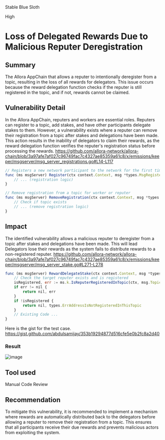 Stable Blue Sloth

High

# Loss of Delegated Rewards Due to Malicious Reputer Deregistration

## Summary
The Allora AppChain that allows a  reputer to intentionally deregister from a topic, resulting in the loss of all rewards for delegators. This issue occurs because the reward delegation function checks if the reputer is still registered in the topic, and if not, rewards cannot be claimed. 

## Vulnerability Detail
In the Allora AppChain, reputers and workers are essential roles. Reputers can register to a topic, add stakes, and have other participants delegate stakes to them. However, a vulnerability exists where a reputer can remove their registration from a topic after stakes and delegations have been made. This action results in the inability of delegators to claim their rewards, as the reward delegation function verifies the reputer's registration status before processing the rewards.
https://github.com/allora-network/allora-chain/blob/3a97afe7af027c96749fac7c4327ae85359a61c8/x/emissions/keeper/msgserver/msg_server_registrations.go#L14-L117
```js
// Registers a new network participant to the network for the first time for worker or reputer
func (ms msgServer) Register(ctx context.Context, msg *types.MsgRegister) (*types.MsgRegisterResponse, error) {
    // ... (registration logic)
}

// Remove registration from a topic for worker or reputer
func (ms msgServer) RemoveRegistration(ctx context.Context, msg *types.MsgRemoveRegistration) (*types.MsgRemoveRegistrationResponse, error) {
    // Check if topic exists
    // ... (remove registration logic)
}
```
## Impact
The identified vulnerability allows a malicious reputer to deregister from a topic after stakes and delegations have been made. This will lead Delegators lose their rewards as the system fails to distribute rewards to a non-registered reputer.
https://github.com/allora-network/allora-chain/blob/3a97afe7af027c96749fac7c4327ae85359a61c8/x/emissions/keeper/msgserver/msg_server_stake.go#L271-L278
```js
func (ms msgServer) RewardDelegateStake(ctx context.Context, msg *types.MsgRewardDelegateStake) (*types.MsgRewardDelegateStakeResponse, error) {
	// Check the target reputer exists and is registered
	isRegistered, err := ms.k.IsReputerRegisteredInTopic(ctx, msg.TopicId, msg.Reputer)
	if err != nil {
		return nil, err
	}
	if !isRegistered {
		return nil, types.ErrAddressIsNotRegisteredInThisTopic
	}
	// Existing Code ...
}
```
Here is the gist for the test case. 
https://gist.github.com/abdulsamijay/353b19294877d516cfe5e0b2fc8a2d40
### Result
![image](https://github.com/user-attachments/assets/3693c750-b21d-4791-b0c7-bcfe700a7ad5)


## Tool used
Manual Code Review

## Recommendation
To mitigate this vulnerability, it is recommended to implement a mechanism where rewards are automatically distributed back to the delegators before allowing a reputer to remove their registration from a topic. This ensures that all participants receive their due rewards and prevents malicious actors from exploiting the system.